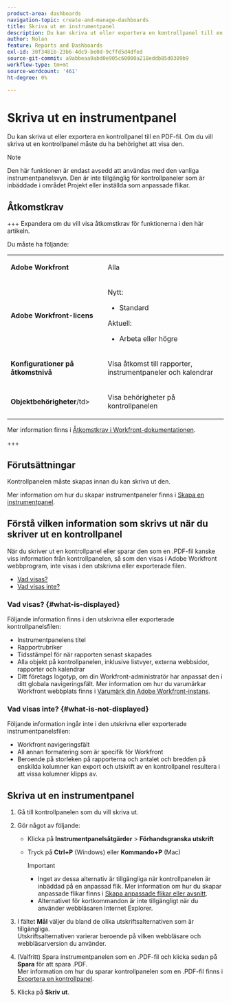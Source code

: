 ```yaml
---
product-area: dashboards
navigation-topic: create-and-manage-dashboards
title: Skriva ut en instrumentpanel
description: Du kan skriva ut eller exportera en kontrollpanel till en PDF-fil. Om du vill skriva ut en kontrollpanel måste du ha behörighet att visa den.
author: Nolan
feature: Reports and Dashboards
exl-id: 30f3481b-23b6-4dc9-be0d-9cffd5d4dfed
source-git-commit: a9abbeaa9abd0e905c60000a218eddb85d0389b9
workflow-type: tm+mt
source-wordcount: '461'
ht-degree: 0%

---
```


# Skriva ut en instrumentpanel

<!-- Audited: 1/2025 -->

Du kan skriva ut eller exportera en kontrollpanel till en PDF-fil. Om du vill skriva ut en kontrollpanel måste du ha behörighet att visa den.

>[!NOTE]
>
>Den här funktionen är endast avsedd att användas med den vanliga instrumentpanelsvyn. Den är inte tillgänglig för kontrollpaneler som är inbäddade i området Projekt eller inställda som anpassade flikar.

## Åtkomstkrav

+++ Expandera om du vill visa åtkomstkrav för funktionerna i den här artikeln.

Du måste ha följande:

<table style="table-layout:auto"> 
 <col> 
 <col> 
 <tbody> 
  <tr> 
   <td role="rowheader"><strong>Adobe Workfront</strong></td> 
   <td> <p>Alla</p> </td> 
  </tr> 
  <tr> 
   <td role="rowheader"><strong>Adobe Workfront-licens</strong></td> 
      <td> 
      <p>Nytt:</p>
         <ul>
         <li><p>Standard</p></li>
         </ul>
      <p>Aktuell:</p>
         <ul>
         <li><p>Arbeta eller högre</p></li>
         </ul>
   </td>
  </tr> 
  <tr> 
   <td role="rowheader"><strong>Konfigurationer på åtkomstnivå</strong></td> 
   <td> <p>Visa åtkomst till rapporter, instrumentpaneler och kalendrar</p> </td> 
  </tr> 
  <tr> 
   <td role="rowheader"><strong>Objektbehörigheter</strong>/td&gt; 
   <td> <p>Visa behörigheter på kontrollpanelen</p> </td> 
  </tr> 
 </tbody> 
</table>

Mer information finns i [Åtkomstkrav i Workfront-dokumentationen](/help/quicksilver/administration-and-setup/add-users/access-levels-and-object-permissions/access-level-requirements-in-documentation.md).

+++

## Förutsättningar

Kontrollpanelen måste skapas innan du kan skriva ut den.

Mer information om hur du skapar instrumentpaneler finns i [Skapa en instrumentpanel](../../../reports-and-dashboards/dashboards/creating-and-managing-dashboards/create-dashboard.md).

## Förstå vilken information som skrivs ut när du skriver ut en kontrollpanel

När du skriver ut en kontrollpanel eller sparar den som en .PDF-fil kanske viss information från kontrollpanelen, så som den visas i Adobe Workfront webbprogram, inte visas i den utskrivna eller exporterade filen.

* [Vad visas?](#what-is-displayed)
* [Vad visas inte?](#what-is-not-displayed)

### Vad visas? {#what-is-displayed}

Följande information finns i den utskrivna eller exporterade kontrollpanelsfilen:

* Instrumentpanelens titel
* Rapportrubriker
* Tidsstämpel för när rapporten senast skapades
* Alla objekt på kontrollpanelen, inklusive listvyer, externa webbsidor, rapporter och kalendrar
* Ditt företags logotyp, om din Workfront-administratör har anpassat den i ditt globala navigeringsfält. Mer information om hur du varumärkar Workfront webbplats finns i [Varumärk din Adobe Workfront-instans](../../../administration-and-setup/customize-workfront/brand-workfront/brand-your-workfront-instance.md).

### Vad visas inte? {#what-is-not-displayed}

Följande information ingår inte i den utskrivna eller exporterade instrumentpanelsfilen:

* Workfront navigeringsfält
* All annan formatering som är specifik för Workfront
* Beroende på storleken på rapporterna och antalet och bredden på enskilda kolumner kan export och utskrift av en kontrollpanel resultera i att vissa kolumner klipps av.

## Skriva ut en instrumentpanel

1. Gå till kontrollpanelen som du vill skriva ut.
1. Gör något av följande:

   * Klicka på **Instrumentpanelsåtgärder** > **Förhandsgranska utskrift**

   * Tryck på **Ctrl+P** (Windows) eller **Kommando+P** (Mac)

     >[!IMPORTANT]
     >
     >* Inget av dessa alternativ är tillgängliga när kontrollpanelen är inbäddad på en anpassad flik. Mer information om hur du skapar anpassade flikar finns i [Skapa anpassade flikar eller avsnitt](../../../workfront-basics/manage-your-account-and-profile/configuring-your-user-profile/create-custom-tabs.md).
     >* Alternativet för kortkommandon är inte tillgängligt när du använder webbläsaren Internet Explorer.

1. I fältet **Mål** väljer du bland de olika utskriftsalternativen som är tillgängliga.\
   Utskriftsalternativen varierar beroende på vilken webbläsare och webbläsarversion du använder.

1. (Valfritt) Spara instrumentpanelen som en .PDF-fil och klicka sedan på **Spara** för att spara .PDF.\
   Mer information om hur du sparar kontrollpanelen som en .PDF-fil finns i [Exportera en kontrollpanel](../../../reports-and-dashboards/dashboards/creating-and-managing-dashboards/export-dashboard.md).

1. Klicka på **Skriv ut**.
